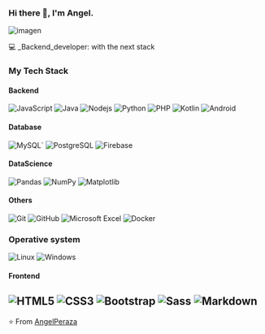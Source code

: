 ### Hi there 👋, I'm Angel.

![imagen](https://www.hazunaweb.com/imagenes/consejos-para-realizar-una-entrevista-de-trabajo-como-desarrollador.png)

:computer: _Backend_developer: with the next stack 

### My Tech Stack
#### Backend
![JavaScript](https://img.shields.io/badge/javascript-%23323330.svg?style=the-badge&logo=javascript&logoColor=%23F7DF1E)
![Java](https://img.shields.io/badge/java-%23ED8B00.svg?style=flat-the-badge&logo=openjdk&logoColor=white)
![Nodejs](https://img.shields.io/badge/-Nodejs-black?style=flat-square&logo=Node.js)
![Python](https://img.shields.io/badge/python-3670A0?style=flat-for-the-badge&logo=python&logoColor=ffdd54)
![PHP](https://img.shields.io/badge/php-%23777BB4.svg?style=flat-the-badge&logo=php&logoColor=white)
![Kotlin](https://img.shields.io/badge/kotlin-%237F52FF.svg?style=flat-the-badge&logo=kotlin&logoColor=white)
![Android](http://img.shields.io/badge/-Android-3DDC84?style=flat-square&logo=android&logoColor=ffffff)

#### Database
![MySQL](https://img.shields.io/badge/mysql-%2300f.svg?style=flat-for-the-badge&logo=mysql&logoColor=white)`
![PostgreSQL](https://img.shields.io/badge/-PostgreSQL-336791?style=flat-square&logo=postgresql)
![Firebase](https://img.shields.io/badge/Firebase-039BE5?style=flat-for-the-badge&logo=Firebase&logoColor=white)

#### DataScience
![Pandas](https://img.shields.io/badge/pandas-%23150458.svg?style=flat-the-badge&logo=pandas&logoColor=white)
![NumPy](https://img.shields.io/badge/numpy-%23013243.svg?style=flat-the-badge&logo=numpy&logoColor=white)
![Matplotlib](https://img.shields.io/badge/Matplotlib-%23ffffff.svg?style=flat-the-badge&logo=Matplotlib&logoColor=blue)

#### Others
![Git](https://img.shields.io/badge/-Git-%23F05032?style=flat-square&logo=git&logoColor=%23ffffff)
![GitHub](https://img.shields.io/badge/-GitHub-181717?style=flat-square&logo=github)
![Microsoft Excel](https://img.shields.io/badge/Microsoft_Excel-217346?style=flat-the-badge&logo=microsoft-excel&logoColor=white)
![Docker](https://img.shields.io/badge/-Docker-black?style=flat-square&logo=docker)

### Operative system  
![Linux](https://img.shields.io/badge/Linux-FCC624?style=flat-the-badge&logo=linux&logoColor=black)
![Windows](http://img.shields.io/badge/-Windows-0078D6?style=flajt-square&logo=windows&logoColor=ffffff)

#### Frontend
![HTML5](https://img.shields.io/badge/-HTML5-%23E44D27?style=flat-square&logo=html5&logoColor=ffffff)
![CSS3](https://img.shields.io/badge/-CSS3-%231572B6?style=flat-square&logo=css3)
![Bootstrap](https://img.shields.io/badge/bootstrap-%238511FA.svg?style=flat-for-the-badge&logo=bootstrap&logoColor=white)
![Sass](https://img.shields.io/badge/-Sass-%23CC6699?style=flat-square&logo=sass&logoColor=ffffff)
![Markdown](https://img.shields.io/badge/markdown-%23000000.svg?style=flat-the-badge&logo=markdown&logoColor=white)
---
⭐️ From [AngelPeraza](https://github.com/AngelPeraza12)
